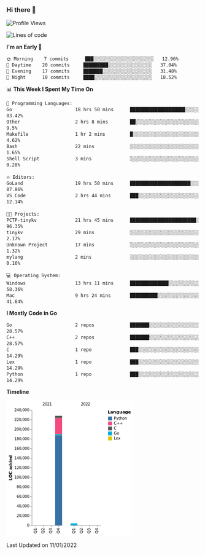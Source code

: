 ### Hi there 👋

<!--START_SECTION:waka-->
![Profile Views](http://img.shields.io/badge/Profile%20Views-0-blue)

![Lines of code](https://img.shields.io/badge/From%20Hello%20World%20I%27ve%20Written-232%20Thousand%20lines%20of%20code-blue)

**I'm an Early 🐤** 

```text
🌞 Morning    7 commits      ███░░░░░░░░░░░░░░░░░░░░░░   12.96% 
🌆 Daytime    20 commits     █████████░░░░░░░░░░░░░░░░   37.04% 
🌃 Evening    17 commits     ███████░░░░░░░░░░░░░░░░░░   31.48% 
🌙 Night      10 commits     ████░░░░░░░░░░░░░░░░░░░░░   18.52%

```


📊 **This Week I Spent My Time On** 

```text
💬 Programming Languages: 
Go                       18 hrs 50 mins      ████████████████████░░░░░   83.42% 
Other                    2 hrs 8 mins        ██░░░░░░░░░░░░░░░░░░░░░░░   9.5% 
Makefile                 1 hr 2 mins         █░░░░░░░░░░░░░░░░░░░░░░░░   4.62% 
Bash                     22 mins             ░░░░░░░░░░░░░░░░░░░░░░░░░   1.65% 
Shell Script             3 mins              ░░░░░░░░░░░░░░░░░░░░░░░░░   0.28%

🔥 Editors: 
GoLand                   19 hrs 50 mins      ██████████████████████░░░   87.86% 
VS Code                  2 hrs 44 mins       ███░░░░░░░░░░░░░░░░░░░░░░   12.14%

🐱‍💻 Projects: 
PCTP-tinykv              21 hrs 45 mins      ████████████████████████░   96.35% 
tinykv                   29 mins             ░░░░░░░░░░░░░░░░░░░░░░░░░   2.17% 
Unknown Project          17 mins             ░░░░░░░░░░░░░░░░░░░░░░░░░   1.32% 
mylang                   2 mins              ░░░░░░░░░░░░░░░░░░░░░░░░░   0.16%

💻 Operating System: 
Windows                  13 hrs 11 mins      ██████████████░░░░░░░░░░░   58.36% 
Mac                      9 hrs 24 mins       ██████████░░░░░░░░░░░░░░░   41.64%

```

**I Mostly Code in Go** 

```text
Go                       2 repos             ███████░░░░░░░░░░░░░░░░░░   28.57% 
C++                      2 repos             ███████░░░░░░░░░░░░░░░░░░   28.57% 
C                        1 repo              ███░░░░░░░░░░░░░░░░░░░░░░   14.29% 
Lex                      1 repo              ███░░░░░░░░░░░░░░░░░░░░░░   14.29% 
Python                   1 repo              ███░░░░░░░░░░░░░░░░░░░░░░   14.29%

```


**Timeline**

![Chart not found](https://raw.githubusercontent.com/h3n4l/h3n4l/main/charts/bar_graph.png) 


 Last Updated on 11/01/2022
<!--END_SECTION:waka-->

